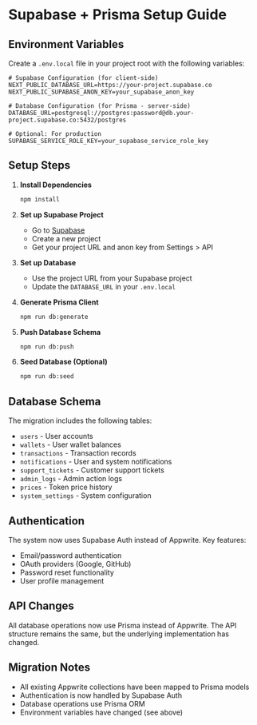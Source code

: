 # Supabase + Prisma Setup Guide

## Environment Variables

Create a `.env.local` file in your project root with the following variables:

```env
# Supabase Configuration (for client-side)
NEXT_PUBLIC_DATABASE_URL=https://your-project.supabase.co
NEXT_PUBLIC_SUPABASE_ANON_KEY=your_supabase_anon_key

# Database Configuration (for Prisma - server-side)
DATABASE_URL=postgresql://postgres:password@db.your-project.supabase.co:5432/postgres

# Optional: For production
SUPABASE_SERVICE_ROLE_KEY=your_supabase_service_role_key
```

## Setup Steps

1. **Install Dependencies**
   ```bash
   npm install
   ```

2. **Set up Supabase Project**
   - Go to [Supabase](https://supabase.com)
   - Create a new project
   - Get your project URL and anon key from Settings > API

3. **Set up Database**
   - Use the project URL from your Supabase project
   - Update the `DATABASE_URL` in your `.env.local`

4. **Generate Prisma Client**
   ```bash
   npm run db:generate
   ```

5. **Push Database Schema**
   ```bash
   npm run db:push
   ```

6. **Seed Database (Optional)**
   ```bash
   npm run db:seed
   ```

## Database Schema

The migration includes the following tables:
- `users` - User accounts
- `wallets` - User wallet balances
- `transactions` - Transaction records
- `notifications` - User and system notifications
- `support_tickets` - Customer support tickets
- `admin_logs` - Admin action logs
- `prices` - Token price history
- `system_settings` - System configuration

## Authentication

The system now uses Supabase Auth instead of Appwrite. Key features:
- Email/password authentication
- OAuth providers (Google, GitHub)
- Password reset functionality
- User profile management

## API Changes

All database operations now use Prisma instead of Appwrite. The API structure remains the same, but the underlying implementation has changed.

## Migration Notes

- All existing Appwrite collections have been mapped to Prisma models
- Authentication is now handled by Supabase Auth
- Database operations use Prisma ORM
- Environment variables have changed (see above)

